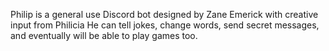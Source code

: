 Philip is a general use Discord bot designed by Zane Emerick with creative input from Philicia
He can tell jokes, change words, send secret messages, and eventually will be able to play games too.
